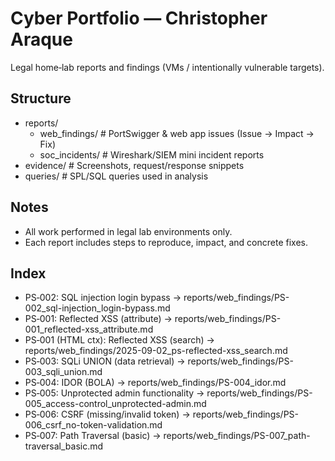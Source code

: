
# Cyber Portfolio — Christopher Araque
Legal home‑lab reports and findings (VMs / intentionally vulnerable targets).

## Structure
- reports/
  - web_findings/    # PortSwigger & web app issues (Issue → Impact → Fix)
  - soc_incidents/   # Wireshark/SIEM mini incident reports
- evidence/          # Screenshots, request/response snippets
- queries/           # SPL/SQL queries used in analysis

## Notes
- All work performed in legal lab environments only.
- Each report includes steps to reproduce, impact, and concrete fixes.

## Index
- PS‑002: SQL injection login bypass → reports/web_findings/PS-002_sql-injection_login-bypass.md
- PS‑001: Reflected XSS (attribute) → reports/web_findings/PS-001_reflected-xss_attribute.md
- PS‑001 (HTML ctx): Reflected XSS (search) → reports/web_findings/2025-09-02_ps-reflected-xss_search.md
- PS‑003: SQLi UNION (data retrieval) → reports/web_findings/PS-003_sqli_union.md
- PS‑004: IDOR (BOLA) → reports/web_findings/PS-004_idor.md
- PS‑005: Unprotected admin functionality → reports/web_findings/PS-005_access-control_unprotected-admin.md
- PS‑006: CSRF (missing/invalid token) → reports/web_findings/PS-006_csrf_no-token-validation.md
- PS‑007: Path Traversal (basic) → reports/web_findings/PS-007_path-traversal_basic.md
